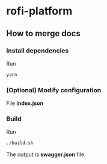 # rofi-platform

## How to merge docs

### Install dependencies
Run
```bash
yarn
```
### (Optional) Modify configuration
File **index.json**
### Build
Run
```bash
./build.sh
```
The output is **swagger.json** file.
